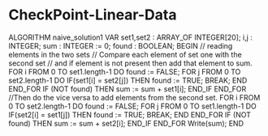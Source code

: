 # CheckPoint-Linear-Data
ALGORITHM naive_solution1
VAR
    set1,set2 : ARRAY_OF INTEGER[20];
    i,j : INTEGER;
    sum : INTEGER :=  0;
    found : BOOLEAN;
BEGIN
    // reading elements in the two sets
    // Compare each element of set one with the second set 
    // and if element is not present then add that element to sum.
    FOR i FROM 0 TO set1.length-1 DO
        found := FALSE;
        FOR j FROM 0 TO set2.length-1 DO
            IF(set1[i] = set2[j]) THEN
                found := TRUE;
                BREAK;
            END
        END_FOR
        IF (NOT found) THEN
            sum := sum + set1[i];
        END_IF
    END_FOR
    //Then do the vice versa to add elements from the second set. 
    FOR i FROM 0 TO set2.length-1 DO
        found := FALSE;
        FOR j FROM 0 TO set1.length-1 DO
            IF(set2[i] = set1[j]) THEN
                found := TRUE;
                BREAK;
            END
        END_FOR
        IF (NOT found) THEN
            sum := sum + set2[i];
        END_IF
    END_FOR
    Write(sum);
END
